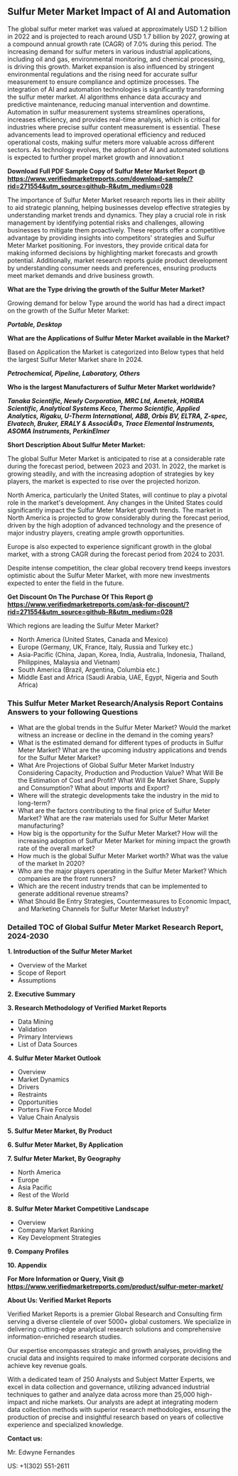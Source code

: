 <h2>Sulfur Meter Market Impact of AI and Automation</h2>The global sulfur meter market was valued at approximately USD 1.2 billion in 2022 and is projected to reach around USD 1.7 billion by 2027, growing at a compound annual growth rate (CAGR) of 7.0% during this period. The increasing demand for sulfur meters in various industrial applications, including oil and gas, environmental monitoring, and chemical processing, is driving this growth. Market expansion is also influenced by stringent environmental regulations and the rising need for accurate sulfur measurement to ensure compliance and optimize processes. The integration of AI and automation technologies is significantly transforming the sulfur meter market. AI algorithms enhance data accuracy and predictive maintenance, reducing manual intervention and downtime. Automation in sulfur measurement systems streamlines operations, increases efficiency, and provides real-time analysis, which is critical for industries where precise sulfur content measurement is essential. These advancements lead to improved operational efficiency and reduced operational costs, making sulfur meters more valuable across different sectors. As technology evolves, the adoption of AI and automated solutions is expected to further propel market growth and innovation.t</p><p id="" class=""><strong>Download Full PDF Sample Copy of Sulfur Meter Market Report @ <a href="https://www.verifiedmarketreports.com/download-sample/?rid=271554&utm_source=github-R&utm_medium=028" target="_blank">https://www.verifiedmarketreports.com/download-sample/?rid=271554&utm_source=github-R&utm_medium=028</a></strong></p><p>The importance of&nbsp;Sulfur Meter Market research reports lies in their ability to aid strategic planning, helping businesses develop effective strategies by understanding market trends and dynamics. They play a crucial role in risk management by identifying potential risks and challenges, allowing businesses to mitigate them proactively. These reports offer a competitive advantage by providing insights into competitors' strategies and Sulfur Meter Market positioning. For investors, they provide critical data for making informed decisions by highlighting market forecasts and growth potential. Additionally, market research reports guide product development by understanding consumer needs and preferences, ensuring products meet market demands and drive business growth.</p><p><strong>What are the&nbsp;Type driving the growth of the Sulfur Meter Market?</strong></p><p id="" class="">Growing demand for below Type around the world has had a direct impact on the growth of the Sulfur Meter Market:</p><em><strong>Portable, Desktop</strong></em></p><strong>What are the&nbsp;Applications&nbsp;of Sulfur Meter Market available in the Market?</strong></p><p id="" class="">Based on Application the Market is categorized into Below types that held the largest Sulfur Meter Market share In 2024.</p><em><strong>Petrochemical, Pipeline, Laboratory, Others</strong></em></p><strong>Who is the largest Manufacturers of Sulfur Meter Market worldwide?</strong></p><p><em><strong>Tanaka Scientific, Newly Corporation, MRC Ltd, Ametek, HORIBA Scientific, Analytical Systems Keco, Thermo Scientific, Applied Analytics, Rigaku, U-Therm International, ABB, Orbis BV, ELTRA, Z-spec, Elvatech, Bruker, ERALY & AssociÃ©s, Trace Elemental Instruments, ASOMA Instruments, PerkinElmer</strong></em></p><p id="" class=""><strong>Short Description About Sulfur Meter Market:</strong></p><p>The global Sulfur Meter Market is anticipated to rise at a considerable rate during the forecast period, between 2023 and 2031. In 2022, the market is growing steadily, and with the increasing adoption of strategies by key players, the market is expected to rise over the projected horizon.</p><p>North America, particularly the United States, will continue to play a pivotal role in the market's development. Any changes in the United States could significantly impact the Sulfur Meter Market growth trends. The market in North America is projected to grow considerably during the forecast period, driven by the high adoption of advanced technology and the presence of major industry players, creating ample growth opportunities.</p><p>Europe is also expected to experience significant growth in the global market, with a strong CAGR during the forecast period from 2024 to 2031.</p><p>Despite intense competition, the clear global recovery trend keeps investors optimistic about the Sulfur Meter Market, with more new investments expected to enter the field in the future.</p><p id="" class=""><strong>Get Discount On The Purchase Of This Report @ <a href="https://www.verifiedmarketreports.com/ask-for-discount/?rid=271554&utm_source=github-R&utm_medium=028" target="_blank">https://www.verifiedmarketreports.com/ask-for-discount/?rid=271554&utm_source=github-R&utm_medium=028</a></strong></p>Which regions are leading the Sulfur Meter Market?</p><ul><li>North America (United States, Canada and Mexico)</li><li>Europe (Germany, UK, France, Italy, Russia and Turkey etc.)</li><li>Asia-Pacific (China, Japan, Korea, India, Australia, Indonesia, Thailand, Philippines, Malaysia and Vietnam)</li><li>South America (Brazil, Argentina, Columbia etc.)</li><li>Middle East and Africa (Saudi Arabia, UAE, Egypt, Nigeria and South Africa)</li></ul><h3 id="" class="">This Sulfur Meter Market Research/Analysis Report Contains Answers to your following Questions</h3><ul><li>What are the global trends in the Sulfur Meter Market? Would the market witness an increase or decline in the demand in the coming years?</li><li>What is the estimated demand for different types of products in Sulfur Meter Market? What are the upcoming industry applications and trends for the Sulfur Meter Market?</li><li>What Are Projections of Global Sulfur Meter Market Industry Considering Capacity, Production and Production Value? What Will Be the Estimation of Cost and Profit? What Will Be Market Share, Supply and Consumption? What about imports and Export?</li><li>Where will the strategic developments take the industry in the mid to long-term?</li><li>What are the factors contributing to the final price of Sulfur Meter Market? What are the raw materials used for Sulfur Meter Market manufacturing?</li><li>How big is the opportunity for the Sulfur Meter Market? How will the increasing adoption of Sulfur Meter Market for mining impact the growth rate of the overall market?</li><li>How much is the global Sulfur Meter Market worth? What was the value of the market In 2020?</li><li>Who are the major players operating in the Sulfur Meter Market? Which companies are the front runners?</li><li>Which are the recent industry trends that can be implemented to generate additional revenue streams?</li><li>What Should Be Entry Strategies, Countermeasures to Economic Impact, and Marketing Channels for Sulfur Meter Market Industry?</li></ul><h3 id="" class="">Detailed TOC of Global Sulfur Meter Market Research Report, 2024-2030</h3><p id="" class=""><strong>1. Introduction of the Sulfur Meter Market</strong></p><ul><li>Overview of the Market</li><li>Scope of Report</li><li>Assumptions</li></ul><p id="" class=""><strong>2. Executive Summary</strong></p><p id="" class=""><strong>3. Research Methodology of Verified Market Reports</strong></p><ul><li>Data Mining</li><li>Validation</li><li>Primary Interviews</li><li>List of Data Sources</li></ul><p id="" class=""><strong>4. Sulfur Meter Market Outlook</strong></p><ul><li>Overview</li><li>Market Dynamics</li><li>Drivers</li><li>Restraints</li><li>Opportunities</li><li>Porters Five Force Model</li><li>Value Chain Analysis</li></ul><p id="" class=""><strong>5. Sulfur Meter Market, By Product</strong></p><p id="" class=""><strong>6. Sulfur Meter Market, By Application</strong></p><p id="" class=""><strong>7. Sulfur Meter Market, By Geography</strong></p><ul><li>North America</li><li>Europe</li><li>Asia Pacific</li><li>Rest of the World</li></ul><p id="" class=""><strong>8. Sulfur Meter Market Competitive Landscape</strong></p><ul><li>Overview</li><li>Company Market Ranking</li><li>Key Development Strategies</li></ul><p id="" class=""><strong>9. Company Profiles</strong></p><p id="" class=""><strong>10. Appendix</strong></p><p id="" class=""><strong>For More Information or Query, Visit @ <a href="https://www.verifiedmarketreports.com/product/sulfur-meter-market/" target="_blank">https://www.verifiedmarketreports.com/product/sulfur-meter-market/</a></strong></p><p id="" class=""><strong>About Us: Verified Market Reports</strong></p><p id="" class="">Verified Market Reports is a premier Global Research and Consulting firm serving a diverse clientele of over 5000+ global customers. We specialize in delivering cutting-edge analytical research solutions and comprehensive information-enriched research studies.</p><p id="" class="">Our expertise encompasses strategic and growth analyses, providing the crucial data and insights required to make informed corporate decisions and achieve key revenue goals.</p><p id="" class="">With a dedicated team of 250 Analysts and Subject Matter Experts, we excel in data collection and governance, utilizing advanced industrial techniques to gather and analyze data across more than 25,000 high-impact and niche markets. Our analysts are adept at integrating modern data collection methods with superior research methodologies, ensuring the production of precise and insightful research based on years of collective experience and specialized knowledge.</p><p id="" class=""><strong>Contact us:</strong></p><p id="" class="">Mr. Edwyne Fernandes</p><p id="" class="">US: +1(302) 551-2611</p>